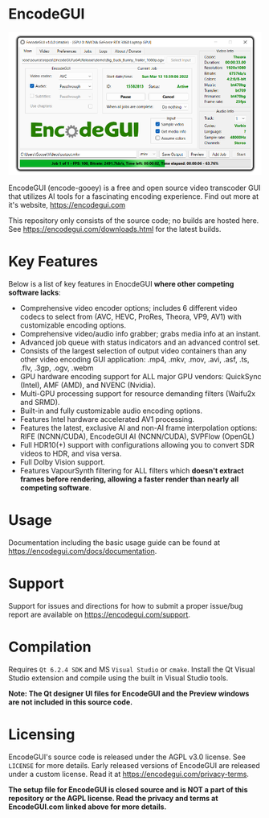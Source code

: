 # EncodeGUI
![alt text][egui]

[egui]: https://github.com/DaGooseYT/EncodeGUI/blob/main/gui.png

EncodeGUI (encode-gooey) is a free and open source video transcoder GUI that utilizes AI tools for a fascinating encoding experience. Find out more at it's website, https://encodegui.com

This repository only consists of the source code; no builds are hosted here. See https://encodegui.com/downloads.html for the latest builds.

# Key Features
Below is a list of key features in EnocdeGUI **where other competing software lacks**:
- Comprehensive video encoder options; includes 6 different video codecs to select from (AVC, HEVC, ProRes, Theora, VP9, AV1) with customizable encoding options.
- Comprehensive video/audio info grabber; grabs media info at an instant.
- Advanced job queue with status indicators and an advanced control set.
- Consists of the largest selection of output video containers than any other video encoding GUI application: .mp4, .mkv, .mov, .avi, .asf, .ts, .flv, .3gp, .ogv, .webm
- GPU hardware encoding support for ALL major GPU vendors: QuickSync (Intel), AMF (AMD), and NVENC (Nvidia).
- Multi-GPU processing support for resource demanding filters (Waifu2x and SRMD).
- Built-in and fully customizable audio encoding options.
- Features Intel hardware accelerated AV1 processing. 
- Features the latest, exclusive AI and non-AI frame interpolation options: RIFE (NCNN/CUDA), EncodeGUI AI (NCNN/CUDA), SVPFlow (OpenGL)
- Full HDR10(+) support with configurations allowing you to convert SDR videos to HDR, and visa versa.
- Full Dolby Vision support.
- Features VapourSynth filtering for ALL filters which **doesn't extract frames before rendering, allowing a faster render than nearly all competing software**.

# Usage
Documentation including the basic usage guide can be found at https://encodegui.com/docs/documentation.

# Support
Support for issues and directions for how to submit a proper issue/bug report are available on https://encodegui.com/support.

# Compilation
Requires `Qt 6.2.4 SDK` and MS `Visual Studio` or `cmake`.
Install the Qt Visual Studio extension and compile using the built in Visual Studio tools.

**Note: The Qt designer UI files for EncodeGUI and the Preview windows are not included in this source code.**

# Licensing
EncodeGUI's source code is released under the AGPL v3.0 license. See `LICENSE` for more details. Early released versions of EncodeGUI are released under a custom license. Read it at https://encodegui.com/privacy-terms.

**The setup file for EncodeGUI is closed source and is NOT a part of this repository or the AGPL license. Read the privacy and terms at EncodeGUI.com linked above for more details.**
